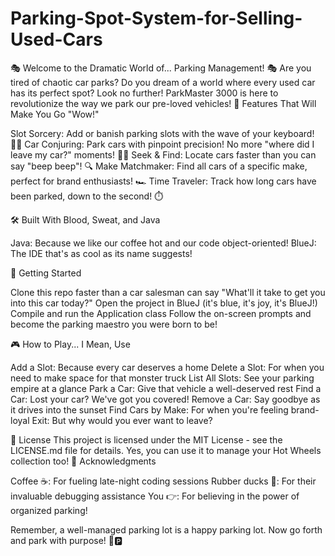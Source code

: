 # Parking-Spot-System-for-Selling-Used-Cars

🎭 Welcome to the Dramatic World of... Parking Management! 🎭
Are you tired of chaotic car parks? Do you dream of a world where every used car has its perfect spot? Look no further! ParkMaster 3000 is here to revolutionize the way we park our pre-loved vehicles!
🌟 Features That Will Make You Go "Wow!"

Slot Sorcery: Add or banish parking slots with the wave of your keyboard! 🧙‍♂️
Car Conjuring: Park cars with pinpoint precision! No more "where did I leave my car?" moments! 🚙💨
Seek & Find: Locate cars faster than you can say "beep beep"! 🔍
Make Matchmaker: Find all cars of a specific make, perfect for brand enthusiasts! 🏎️
Time Traveler: Track how long cars have been parked, down to the second! ⏱️

🛠️ Built With Blood, Sweat, and Java

Java: Because we like our coffee hot and our code object-oriented!
BlueJ: The IDE that's as cool as its name suggests!

🚀 Getting Started

Clone this repo faster than a car salesman can say "What'll it take to get you into this car today?"
Open the project in BlueJ (it's blue, it's joy, it's BlueJ!)
Compile and run the Application class
Follow the on-screen prompts and become the parking maestro you were born to be!

🎮 How to Play... I Mean, Use

Add a Slot: Because every car deserves a home
Delete a Slot: For when you need to make space for that monster truck
List All Slots: See your parking empire at a glance
Park a Car: Give that vehicle a well-deserved rest
Find a Car: Lost your car? We've got you covered!
Remove a Car: Say goodbye as it drives into the sunset
Find Cars by Make: For when you're feeling brand-loyal
Exit: But why would you ever want to leave?

📜 License
This project is licensed under the MIT License - see the LICENSE.md file for details. Yes, you can use it to manage your Hot Wheels collection too!
🙏 Acknowledgments

Coffee ☕: For fueling late-night coding sessions
Rubber ducks 🦆: For their invaluable debugging assistance
You 👉: For believing in the power of organized parking!

Remember, a well-managed parking lot is a happy parking lot. Now go forth and park with purpose! 🚀🅿️
